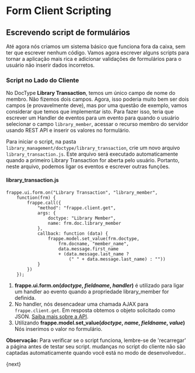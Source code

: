 # Form Client Scripting

## Escrevendo script de formulários

Até agora nós criamos um sistema básico que funciona fora da caixa, sem ter que escrever nenhum código. Vamos agora escrever alguns scripts para tornar a aplicação mais rica e adicionar validações de formulários para o usuário não inserir dados incorretos.

### Script no Lado do Cliente

No DocType **Library Transaction**, temos um único campo de nome do membro. Não fizemos dois campos. Agora, isso poderia muito bem ser dois campos (e provavelmente deve), mas por uma questão de exemplo, vamos considerar que temos que implementar isto. Para fazer isso, teria que escrever um Handler de eventos para um evento para quando o usuário selecionar o campo `library_member`, acessar o recurso membro do servidor usando REST API e inserir os valores no formulário.

Para iniciar o script, na pasta `library_management/doctype/library_transaction`, crie um novo arquivo `library_transaction.js`. Este arquivo será executado automaticamente quando a primeiro Library Transaction for aberta pelo usuário. Portanto, neste arquivo, podemos ligar os eventos e escrever outras funções.

#### library_transaction.js

	frappe.ui.form.on("Library Transaction", "library_member",
		function(frm) {
			frappe.call({
				"method": "frappe.client.get",
				args: {
					doctype: "Library Member",
					name: frm.doc.library_member
				},
				callback: function (data) {
					frappe.model.set_value(frm.doctype,
						frm.docname, "member_name",
						data.message.first_name
						+ (data.message.last_name ?
							(" " + data.message.last_name) : ""))
				}
			})
		});

1. **frappe.ui.form.on(*doctype*, *fieldname*, *handler*)** é utilizado para ligar um handler ao evento quando a propriedade library_member for definida.
1. No handler, nós desencadear uma chamada AJAX para `frappe.client.get`. Em resposta obtemos o objeto solicitado como JSON. [Saiba mais sobre a API](/frappe/user/en/guides/integration/rest_api).
1. Utilizando **frappe.model.set_value(*doctype*, *name*, *fieldname*, *value*)** Nós inserimos o valor no formulário.

**Observação:** Para verificar se o script funciona, lembre-se de 'recarregar' a página antes de testar seu script. mudanças no script do cliente não são captadas automaticamente quando você está no modo de desenvolvedor..

{next}
